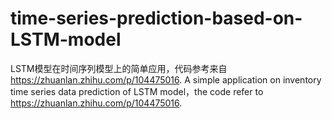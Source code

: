 # time-series-prediction-based-on-LSTM-model
LSTM模型在时间序列模型上的简单应用，代码参考来自 https://zhuanlan.zhihu.com/p/104475016.
A simple application on inventory time series data prediction of LSTM model，the code refer to https://zhuanlan.zhihu.com/p/104475016.
